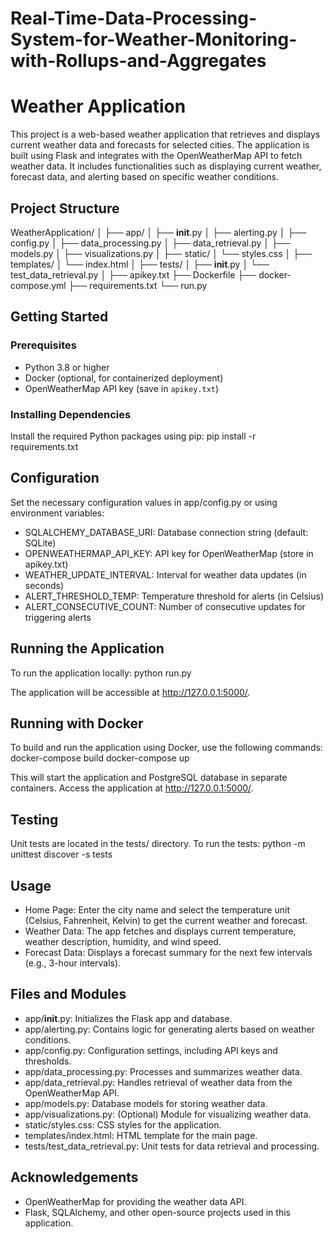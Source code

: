 # Real-Time-Data-Processing-System-for-Weather-Monitoring-with-Rollups-and-Aggregates
# Weather Application

This project is a web-based weather application that retrieves and displays current weather data and forecasts for selected cities. The application is built using Flask and integrates with the OpenWeatherMap API to fetch weather data. It includes functionalities such as displaying current weather, forecast data, and alerting based on specific weather conditions.

## Project Structure
WeatherApplication/
│
├── app/
│   ├── __init__.py
│   ├── alerting.py
│   ├── config.py
│   ├── data_processing.py
│   ├── data_retrieval.py
│   ├── models.py
│   ├── visualizations.py
│
├── static/
│   └── styles.css
│
├── templates/
│   └── index.html
│
├── tests/
│   ├── __init__.py
│   └── test_data_retrieval.py
│
├── apikey.txt
├── Dockerfile
├── docker-compose.yml
├── requirements.txt
└── run.py

## Getting Started

### Prerequisites

- Python 3.8 or higher
- Docker (optional, for containerized deployment)
- OpenWeatherMap API key (save in `apikey.txt`)

### Installing Dependencies

Install the required Python packages using pip:
    pip install -r requirements.txt
 
## Configuration

Set the necessary configuration values in app/config.py or using environment variables:

- SQLALCHEMY_DATABASE_URI: Database connection string (default: SQLite)
- OPENWEATHERMAP_API_KEY: API key for OpenWeatherMap (store in apikey.txt)
- WEATHER_UPDATE_INTERVAL: Interval for weather data updates (in seconds)
- ALERT_THRESHOLD_TEMP: Temperature threshold for alerts (in Celsius)
- ALERT_CONSECUTIVE_COUNT: Number of consecutive updates for triggering alerts

## Running the Application

To run the application locally:
    python run.py

The application will be accessible at http://127.0.0.1:5000/.

## Running with Docker

To build and run the application using Docker, use the following commands:
    docker-compose build
    docker-compose up

This will start the application and PostgreSQL database in separate containers. Access the application at http://127.0.0.1:5000/.

## Testing

Unit tests are located in the tests/ directory. To run the tests:
    python -m unittest discover -s tests

## Usage

- Home Page: Enter the city name and select the temperature unit (Celsius, Fahrenheit, Kelvin) to get the current weather and forecast.
- Weather Data: The app fetches and displays current temperature, weather description, humidity, and wind speed.
- Forecast Data: Displays a forecast summary for the next few intervals (e.g., 3-hour intervals).

## Files and Modules
- app/__init__.py: Initializes the Flask app and database.
- app/alerting.py: Contains logic for generating alerts based on weather conditions.
- app/config.py: Configuration settings, including API keys and thresholds.
- app/data_processing.py: Processes and summarizes weather data.
- app/data_retrieval.py: Handles retrieval of weather data from the OpenWeatherMap API.
- app/models.py: Database models for storing weather data.
- app/visualizations.py: (Optional) Module for visualizing weather data.
- static/styles.css: CSS styles for the application.
- templates/index.html: HTML template for the main page.
- tests/test_data_retrieval.py: Unit tests for data retrieval and processing.

## Acknowledgements
- OpenWeatherMap for providing the weather data API.
- Flask, SQLAlchemy, and other open-source projects used in this application.